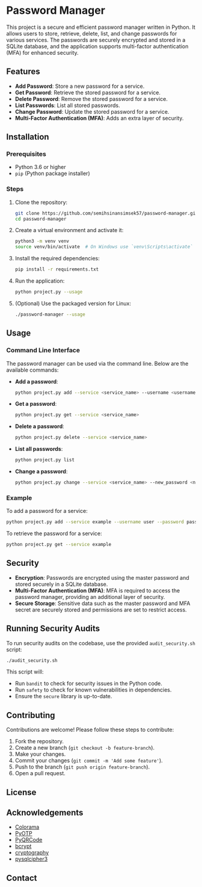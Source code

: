 # Password Manager


This project is a secure and efficient password manager written in Python. It allows users to store, retrieve, delete, list, and change passwords for various services. The passwords are securely encrypted and stored in a SQLite database, and the application supports multi-factor authentication (MFA) for enhanced security.

## Features

- **Add Password**: Store a new password for a service.
- **Get Password**: Retrieve the stored password for a service.
- **Delete Password**: Remove the stored password for a service.
- **List Passwords**: List all stored passwords.
- **Change Password**: Update the stored password for a service.
- **Multi-Factor Authentication (MFA)**: Adds an extra layer of security.

## Installation

### Prerequisites

- Python 3.6 or higher
- `pip` (Python package installer)

### Steps

1. Clone the repository:
    ```bash
    git clone https://github.com/semihsinansimsek57/password-manager.git
    cd password-manager
    ```

2. Create a virtual environment and activate it:
    ```bash
    python3 -m venv venv
    source venv/bin/activate  # On Windows use `venv\Scripts\activate`
    ```

3. Install the required dependencies:
    ```bash
    pip install -r requirements.txt
    ```

4. Run the application:
    ```bash
    python project.py --usage
    ```

5. (Optional) Use the packaged version for Linux:
    ```bash
    ./password-manager --usage
    ```

## Usage

### Command Line Interface

The password manager can be used via the command line. Below are the available commands:

- **Add a password**:
    ```bash
    python project.py add --service <service_name> --username <username> --password <password>
    ```

- **Get a password**:
    ```bash
    python project.py get --service <service_name>
    ```

- **Delete a password**:
    ```bash
    python project.py delete --service <service_name>
    ```

- **List all passwords**:
    ```bash
    python project.py list
    ```

- **Change a password**:
    ```bash
    python project.py change --service <service_name> --new_password <new_password>
    ```

### Example

To add a password for a service:
```bash
python project.py add --service example --username user --password pass1234
```

To retrieve the password for a service:
```bash
python project.py get --service example
```

## Security

- **Encryption**: Passwords are encrypted using the master password and stored securely in a SQLite database.
- **Multi-Factor Authentication (MFA)**: MFA is required to access the password manager, providing an additional layer of security.
- **Secure Storage**: Sensitive data such as the master password and MFA secret are securely stored and permissions are set to restrict access.

## Running Security Audits

To run security audits on the codebase, use the provided `audit_security.sh` script:
```bash
./audit_security.sh
```

This script will:
- Run `bandit` to check for security issues in the Python code.
- Run `safety` to check for known vulnerabilities in dependencies.
- Ensure the `secure` library is up-to-date.

## Contributing

Contributions are welcome! Please follow these steps to contribute:

1. Fork the repository.
2. Create a new branch (`git checkout -b feature-branch`).
3. Make your changes.
4. Commit your changes (`git commit -m 'Add some feature'`).
5. Push to the branch (`git push origin feature-branch`).
6. Open a pull request.

## License


## Acknowledgements

- [Colorama](https://pypi.org/project/colorama/)
- [PyOTP](https://pypi.org/project/pyotp/)
- [PyQRCode](https://pypi.org/project/PyQRCode/)
- [bcrypt](https://pypi.org/project/bcrypt/)
- [cryptography](https://pypi.org/project/cryptography/)
- [pysqlcipher3](https://pypi.org/project/pysqlcipher3/)

## Contact

